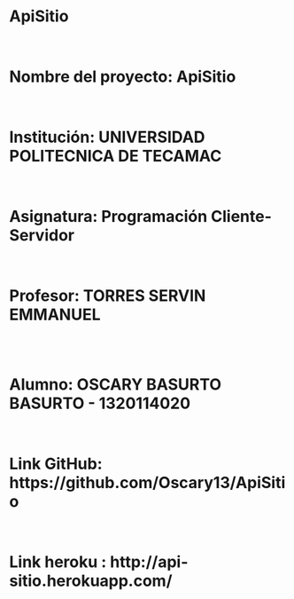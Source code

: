 # ApiSitio

<br>
<h1>Nombre del proyecto: ApiSitio</h1> 
<br>
<h1>Institución: UNIVERSIDAD POLITECNICA DE TECAMAC</h1>
<br>
<h1>Asignatura: Programación Cliente-Servidor</h1>
<br>
<h1>Profesor: TORRES SERVIN EMMANUEL</h1>
<br> <br>
<h1>Alumno: OSCARY BASURTO BASURTO - 1320114020 <br>
</h1>
<br>
<h1>Link GitHub: https://github.com/Oscary13/ApiSitio</h1>
<br>
<h1>Link heroku : http://api-sitio.herokuapp.com/</h1>
<br>
